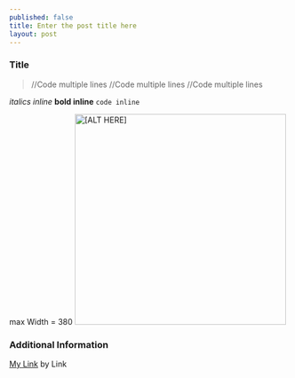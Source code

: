 ```yaml
---
published: false
title: Enter the post title here
layout: post
---
```


### Title

>  //Code multiple lines
>  //Code multiple lines 
>  //Code multiple lines
 
_italics inline_
**bold inline**
`code inline`

max Width = 380 
<img src="http://maikotrindade.github.io/public/img/[IMAGE_HERE].png" width="380" height="380" alt="[ALT HERE]"/> 


### Additional Information

[My Link] by Link

[My Link]: https://mylink.com